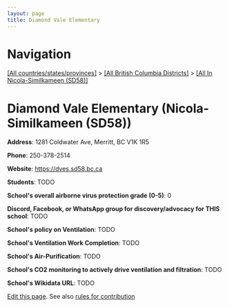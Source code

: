 ```yaml
---
layout: page
title: Diamond Vale Elementary
---
```

# Navigation

[[All countries/states/provinces]](../../..) > [[All British Columbia Districts]](../..) > [[All In Nicola-Similkameen (SD58)]](..)

# Diamond Vale Elementary (Nicola-Similkameen (SD58))

**Address**: 1281 Coldwater Ave, Merritt, BC V1K 1R5

**Phone**: 250-378-2514

**Website**: <https://dves.sd58.bc.ca>

**Students**: TODO

**School's overall airborne virus protection grade (0-5)**: 0

**Discord, Facebook, or WhatsApp group for discovery/advocacy for THIS school**: TODO

**School's policy on Ventilation**: TODO

**School's Ventilation Work Completion**: TODO

**School's Air-Purification**: TODO

**School's CO2 monitoring to actively drive ventilation and filtration**: TODO

**School's Wikidata URL**: TODO


[Edit this page](https://github.com/ventilate-schools/BC/edit/main/./Nicola-Similkameen_(SD58)/Diamond_Vale_Elementary.md). See also [rules for contribution](../../../contribution-rules/)